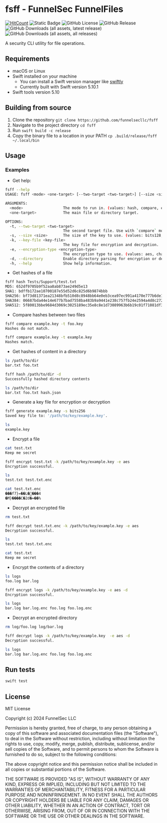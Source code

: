 # fsff - FunnelSec FunnelFiles

[![HitCount](https://hits.dwyl.com/funnelsecllc/fsff.svg?style=flat)](http://hits.dwyl.com/funnelsecllc/fsff)
![Static Badge](https://img.shields.io/badge/swift_tools_version-5.10-orange)
![GitHub License](https://img.shields.io/github/license/funnelsecllc/fsff)
![GitHub Release](https://img.shields.io/github/v/release/funnelsecllc/fsff)
![GitHub Downloads (all assets, latest release)](https://img.shields.io/github/downloads/funnelsecllc/fsff/latest/total)
![GitHub Downloads (all assets, all releases)](https://img.shields.io/github/downloads/funnelsecllc/fsff/total)

A security CLI utility for file operations.

## Requirements

- macOS or Linux
- Swift installed on your machine
  - You can install a Swift version manager like [swiftly](https://github.com/swiftlang/swiftly)
  - Currently built with Swift version 5.10.1
- Swift tools version 5.10

## Building from source

1. Clone the repository `git clone https://github.com/funnelsecllc/fsff`
2. Navigate to the project directory `cd fsff`
3. Run `swift build -c release`
4. Copy the binary file to a location in your PATH `cp .build/release/fsff ~/.local/bin`

## Usage

### Examples

- Get help:

```bash
fsff --help
USAGE: fsff <mode> <one-target> [--two-target <two-target>] [--size <size>] [--key-file <key-file>] [--encryption-type <encryption-type>] [--directory]

ARGUMENTS:
  <mode>                  The mode to run in. (values: hash, compare, encrypt, decrypt, generate)
  <one-target>            The main file or directory target.

OPTIONS:
  -t, --two-target <two-target>
                          The second target file. Use with `compare` mode.
  -s, --size <size>       The size of the key to use. (values: bits128, bits192, bits256)
  -k, --key-file <key-file>
                          The key file for encryption and decryption.
  -e, --encryption-type <encryption-type>
                          The encryption type to use. (values: aes, chachapoly)
  -d, --directory         Enable directory parsing for encryption or decryption.
  -h, --help              Show help information.
```

- Get hashes of a file

```bash
fsff hash Tests/Support/test.txt   
MD5: 652df9705b9f52aa8ab873ae249d5e13
SHA1: bdffb172ae10700187e55d52d6c825d6b9874bbb
SHA256: bf73d81371ea21348bfb510d8c8948bb64e0eb3cea97ec991a4170e777b6de18
SHA384: 06687bda44e14e677b7bad7558ba483b9a9441e238c757fb24e2594a4d8c2721edc8af477d5710b4e6e7e27ca1b84640
SHA512: 5f80013bbe9684d3069c3025189ec35e8c8e1d73089963b6b19c01f71081df3113e10dbd5c83a459dd2ba5814932cab156a6fd11938ec26120606bf4ae5b242f
```

- Compare hashes between two files

```bash
fsff compare example.key -t foo.key
Hashes do not match.

fsff compare example.key -t example.key
Hashes match.
```

- Get hashes of content in a directory

```bash
ls /path/to/dir
bar.txt foo.txt 

fsff hash /path/to/dir -d
Successfully hashed directory contents

ls /path/to/dir
bar.txt foo.txt hash.json
```

- Generate a key file for encryption or decryption
  
```bash
fsff generate example.key -s bits256
Saved key file to: '/path/to/key/example.key'.

ls
example.key
```

- Encrypt a file

```bash
cat test.txt
Keep me secret

fsff encrypt test.txt -k /path/to/key/example.key -e aes
Encryption successful.

ls
test.txt test.txt.enc

cat test.txt.enc
���f7}=��L����4
�M}����C�2d�=��%
```

- Decrypt an encrypted file

```bash
rm test.txt

fsff decrypt test.txt.enc -k /path/to/key/example.key -e aes
Decryption successful.

ls
test.txt test.txt.enc

cat test.txt
Keep me secret
```

- Encrypt the contents of a directory

```bash
ls logs
foo.log bar.log

fsff encrypt logs -k /path/to/key/example.key -e aes -d
Encryption successful.

ls logs
bar.log bar.log.enc foo.log foo.log.enc 
```

- Decrypt an encrypted directory

```bash
rm log/foo.log log/bar.log

fsff decrypt logs -k /path/to/key/example.key  -e aes -d
Decryption successful.

ls logs
bar.log bar.log.enc foo.log foo.log.enc 
```

## Run tests

```bash
swift test
```

## License

MIT License

Copyright (c) 2024 FunnelSec LLC

Permission is hereby granted, free of charge, to any person obtaining a copy
of this software and associated documentation files (the "Software"), to deal
in the Software without restriction, including without limitation the rights
to use, copy, modify, merge, publish, distribute, sublicense, and/or sell
copies of the Software, and to permit persons to whom the Software is
furnished to do so, subject to the following conditions:

The above copyright notice and this permission notice shall be included in all
copies or substantial portions of the Software.

THE SOFTWARE IS PROVIDED "AS IS", WITHOUT WARRANTY OF ANY KIND, EXPRESS OR
IMPLIED, INCLUDING BUT NOT LIMITED TO THE WARRANTIES OF MERCHANTABILITY,
FITNESS FOR A PARTICULAR PURPOSE AND NONINFRINGEMENT. IN NO EVENT SHALL THE
AUTHORS OR COPYRIGHT HOLDERS BE LIABLE FOR ANY CLAIM, DAMAGES OR OTHER
LIABILITY, WHETHER IN AN ACTION OF CONTRACT, TORT OR OTHERWISE, ARISING FROM,
OUT OF OR IN CONNECTION WITH THE SOFTWARE OR THE USE OR OTHER DEALINGS IN THE
SOFTWARE.
